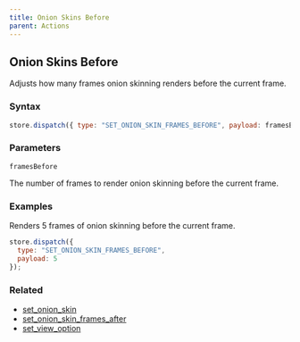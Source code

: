 ```yaml
---
title: Onion Skins Before
parent: Actions
---
```


## Onion Skins Before

Adjusts how many frames onion skinning renders before the current frame.

### Syntax

```js
store.dispatch({ type: "SET_ONION_SKIN_FRAMES_BEFORE", payload: framesBefore });
```

### Parameters

`framesBefore`

The number of frames to render onion skinning before the current frame.

### Examples

Renders 5 frames of onion skinning before the current frame.

```js
store.dispatch({
  type: "SET_ONION_SKIN_FRAMES_BEFORE",
  payload: 5
});
```

### Related

- [set_onion_skin](./set_onion_skin.md)
- [set_onion_skin_frames_after](./set_onion_skin_frames_after.md)
- [set_view_option](./set_view_option.md)

